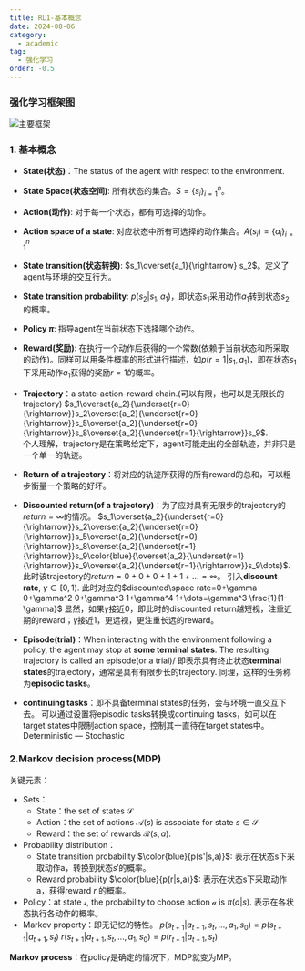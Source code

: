 ```yaml
---
title: RL1-基本概念
date: 2024-08-06
category:
  - academic
tag:
  - 强化学习
order: -0.5
---
```


### 强化学习框架图

![主要框架](http://myimg.ekkosonya.cn/20240807111059.png)

### 1. 基本概念

- **State(状态)**：The status of the agent with respect to the environment.

- **State Space(状态空间)**: 所有状态的集合。$S=\{s_i\}_{i=1}^{n}$。

- **Action(动作)**: 对于每一个状态，都有可选择的动作。

- **Action space of a state**: 对应状态中所有可选择的动作集合。$A(s_i)=\{a_i\}_{i=1}^{n}$

- **State transition(状态转换)**: $s_1\overset{a_1}{\rightarrow} s_2$。定义了agent与环境的交互行为。

- **State transition probability**: $p(s_2|s_1,a_1)$，即状态$s_1$采用动作$a_1$转到状态$s_2$的概率。

- **Policy $\pi$**: 指导agent在当前状态下选择哪个动作。

- **Reward(奖励)**: 在执行一个动作后获得的一个常数(依赖于当前状态和所采取的动作)。同样可以用条件概率的形式进行描述，如$p(r=1|s_1,a_1)$，即在状态$s_1$下采用动作$a_1$获得的奖励$r=1$的概率。

- **Trajectory**：a state-action-reward chain.(可以有限，也可以是无限长的trajectory)
$s_1\overset{a_2}{\underset{r=0}{\rightarrow}}s_2\overset{a_2}{\underset{r=0}{\rightarrow}}s_5\overset{a_2}{\underset{r=0}{\rightarrow}}s_8\overset{a_2}{\underset{r=1}{\rightarrow}}s_9$.  
个人理解，trajectory是在策略给定下，agent可能走出的全部轨迹，并非只是一个单一的轨迹。

- **Return of a trajectory**：将对应的轨迹所获得的所有reward的总和，可以粗步衡量一个策略的好坏。

- **Discounted return(of a trajectory)**：为了应对具有无限步的trajectory的$return=\infty$的情况。
$s_1\overset{a_2}{\underset{r=0}{\rightarrow}}s_2\overset{a_2}{\underset{r=0}{\rightarrow}}s_5\overset{a_2}{\underset{r=0}{\rightarrow}}s_8\overset{a_2}{\underset{r=1}{\rightarrow}}s_9\color{blue}{\overset{a_2}{\underset{r=1}{\rightarrow}}s_9\overset{a_2}{\underset{r=1}{\rightarrow}}s_9\dots}$. 此时该trajectory的$return=0+0+0+1+1+\dots=\infty$。
引入**discount rate**, $\gamma\in[0,1)$.
此时对应的$discounted\space rate=0+\gamma 0+\gamma^2 0+\gamma^3 1+\gamma^4 1+\dots=\gamma^3 \frac{1}{1-\gamma}$
显然，如果$\gamma$接近0，即此时的discounted return越短视，注重近期的reward；$\gamma$接近1，更远视，更注重长远的reward。

- **Episode(trial)**：When interacting with the environment following a policy, the agent may stop at **some terminal states**. The resulting trajectory is called an episode(or a trial)/
即表示具有终止状态**terminal states**的trajectory，通常是具有有限步长的trajectory.
同理，这样的任务称为**episodic tasks**。

- **continuing tasks**：即不具备terminal states的任务，会与环境一直交互下去。
可以通过设置将episodic tasks转换成continuing tasks，如可以在target states中限制action space，控制其一直待在target states中。
Deterministic — Stochastic

### 2.Markov decision process(MDP)

关键元素：

- Sets：
  - State：the set of states $\mathcal{S}$
  - Action：the set of actions $\mathcal{A}(s)$ is associate for state $s\in\mathcal{S}$
  - Reward：the set of rewards $\mathcal{R}(s,a)$.
- Probability distribution：
  - State transition probability $\color{blue}{p(s'|s,a)}$: 表示在状态s下采取动作a，转换到状态$s'$的概率。
  - Reward probability $\color{blue}{p(r|s,a)}$: 表示在状态s下采取动作a，获得reward $r$ 的概率。
- Policy：at state $\mathcal{s}$, the probability to choose action $\mathcal{a}$ is $\pi(a|s)$. 表示在各状态执行各动作的概率。
- Markov property：即无记忆的特性。
  $p(s_{t+1}|a_{t+1},s_t,\dots,a_1,s_0)=p(s_{t+1}|a_{t+1},s_t)$
  $r(s_{t+1}|a_{t+1},s_t,\dots,a_1,s_0)=p(r_{t+1}|a_{t+1},s_t)$

**Markov process**：在policy是确定的情况下，MDP就变为MP。
